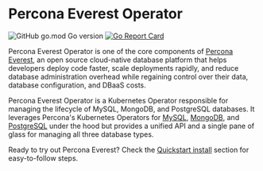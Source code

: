 # Percona Everest Operator

![GitHub go.mod Go version](https://img.shields.io/github/go-mod/go-version/percona/everest-operator)
[![Go Report Card](https://goreportcard.com/badge/github.com/percona/everest-operator)](https://goreportcard.com/report/github.com/percona/everest-operator)

Percona Everest Operator is one of the core components of [Percona Everest](https://github.com/percona/everest), an open source cloud-native database platform that helps developers deploy code faster, scale deployments rapidly, and reduce database administration overhead while regaining control over their data, database configuration, and DBaaS costs.

Percona Everest Operator is a Kubernetes Operator responsible for managing the lifecycle of MySQL, MongoDB, and PostgreSQL databases. It leverages Percona's Kubernetes Operators for [MySQL](https://github.com/percona/percona-xtradb-cluster-operator), [MongoDB](https://github.com/percona/percona-server-mongodb-operator), and [PostgreSQL](https://github.com/percona/percona-postgresql-operator/) under the hood but provides a unified API and a single pane of glass for managing all three database types.

Ready to try out Percona Everest? Check the [Quickstart install](https://docs.percona.com/everest/quickstart-guide/quick-install.html) section for easy-to-follow steps.
